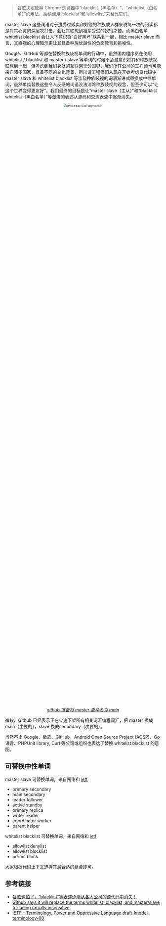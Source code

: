 > 谷歌决定放弃 Chrome 浏览器中“blacklist（黑名单）“、“whitelist（白名单）”的用法，后续使用“blocklist”和“allowlist”来替代它们。
>

master slave 这些词语对于遭受过贩卖和奴役的种族或人群来说每一次的阅读都是对其心灵的深层次打击，会让其联想到祖辈受过的奴役之苦。而黑白名单 whitelist blacklist 会让人下意识将“白好黑坏”联系到一起，相比 master slave 而言，其直观的心理暗示更让其具备种族优越性的负面教育和挑唆性。

Google、GitHub 等都在替换种族歧视单词的行动中，虽然国内程序员在使用 whitelist / blacklist 和 master / slave 等单词的时候不会潜意识将其和种族歧视联想到一起，但考虑到我们身处的互联网无分国界，我们所在公司的工程师也可能来自诸多国家，具备不同的文化背景，所以请工程师们从现在开始考虑将代码中 master slave 和 whitelist blacklist 等涉及种族歧视的词语渐进式替换成中性单词，虽然单纯替换这些令人反感的词语没法消除种族歧视的观念，但至少可以“让这个世界变得更友好”。我们最终的目标是让“master slave（主从）”和“blacklist whitelist（黑白名单）”等激进的表述从源码和交流表述中逐渐消失。

<p align="center">
  <img src="https://ata2-img.oss-cn-zhangjiakou.aliyuncs.com/f5604d09d4e6ea6c64b4237dc3c12687.png" alt="github 准备将 master 重命名成 main" style="zoom:50%;" width="50%" />
  <br>
  <a style="font-style: italic;" href="https://twitter.com/natfriedman/status/1271253144442253312?ref_src=twsrc%5Etfw%7Ctwcamp%5Etweetembed%7Ctwterm%5E1271253144442253312%7Ctwgr%5E&ref_url=https%3A%2F%2Fwww.techspot.com%2Fnews%2F85631-github-replace-terms-whitelist-blacklist-masterslave-racially-insensitive.html">github 准备将 master 重命名为 main</a>
</p>

微软、Github 已经表示正在火速下架所有相关词汇编程词汇，把 master 换成main（主要的），slave 换成secondary（次要的）。

当然不止 Google、微软、GitHub，Android Open Source Project (AOSP)、Go 语言、PHPUnit library, Curl 等公司或组织也表达了替换 whitelist blacklist 的意图。

## 可替换中性单词

master slave 可替换单词，来自网络和 [ietf](https://tools.ietf.org/id/draft-knodel-terminology-00.html#suggested-alternatives)

- primary secondary
- main secondary
- leader follower
- active standby
- primary replica
- writer reader
- coordinator worker
- parent helper

whitelist blacklist  可替换单词，来自网络和 [ietf](https://tools.ietf.org/id/draft-knodel-terminology-00.html#suggested-alternatives)

- allowlist denylist
- allowlist blocklist
- permit block

大家根据代码上下文选择其最合适的组合即可。

## 参考链接

- [谷歌也怕了，“blacklist”等表述逐渐从各大公司的源代码中消失！](https://mp.weixin.qq.com/s/NyUw9UNxOYmh4z9f5N16Ew)
- [Github says it will replace the terms whitelist, blacklist, and master/slave for being racially insensitive](https://www.techspot.com/news/85631-github-replace-terms-whitelist-blacklist-masterslave-racially-insensitive.html)
- [IETF - Terminology, Power and Oppressive Language draft-knodel-terminology-00](https://tools.ietf.org/id/draft-knodel-terminology-00.html)
